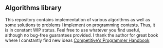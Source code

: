 ## Algorithms library

This repository contains implementation of various algorithms as well as some solutions to problems I implement on programming contests. 
Thus, it is in constant WIP status. Feel free to use whatever you find useful, although no bug-free guarantees provided. 
I thank the author for great book where I constantly find new ideas [Competitive's Programmer Handbook](https://cses.fi/book/book.pdf)
